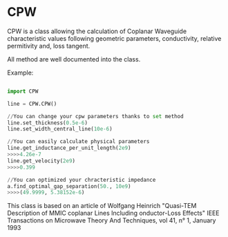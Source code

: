 CPW
===

CPW is a class allowing the calculation of Coplanar Waveguide characteristic values following geometric parameters, conductivity, relative permitivity and, loss tangent.

All method are well documented into the class.


Example:

`````python

import CPW

line = CPW.CPW()

//You can change your cpw parameters thanks to set method
line.set_thickness(0.5e-6)
line.set_width_central_line(10e-6)

//You can easily calculate physical parameters
line.get_inductance_per_unit_length(2e9)
>>>>4.26e-7
line.get_velocity(2e9)
>>>>0.399

//You can optimized your chracteristic impedance
a.find_optimal_gap_separation(50., 10e9)
>>>>(49.9999, 5.38152e-6)

`````


This class is based on an article of Wolfgang Heinrich
"Quasi-TEM Description of MMIC coplanar Lines Including onductor-Loss Effects"
 IEEE Transactions on Microwave Theory And Techniques, vol 41, n° 1, January 1993

